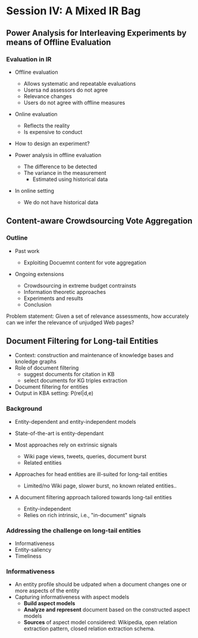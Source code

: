 # Session IV: A Mixed IR Bag

## Power Analysis for Interleaving Experiments by means of Offline Evaluation

### Evaluation in IR

* Offline evaluation
	* Allows systematic and repeatable evaluations
	* Usersa nd assessors do not agree
	* Relevance changes
	* Users do not agree with offline measures
* Online evaluation
	* Reflects the reality
	* Is expensive to conduct

* How to design an experiment?
* Power analysis in offline evaluation
	* The difference to be detected
	* The variance in the measurement
		* Estimated using historical data
* In online setting
	* We do not have historical data

## Content-aware Crowdsourcing Vote Aggregation

### Outline

* Past work
	* Exploiting Docuemnt content for vote aggregation

* Ongoing extensions
	* Crowdsourcing in extreme budget contrainsts
	* Information theoretic approaches
	* Experiments and results
	* Conclusion

Problem statement: Given a set of relevance assessments, how accurately can we infer the relevance of unjudged Web pages?

## Document Filtering for Long-tail Entities

* Context: construction and maintenance of knowledge bases and knoledge graphs
* Role of document filtering
	* suggest documents for citation in KB
	* select documents for KG triples extraction
* Document filtering for entities
* Output in KBA setting: P(rel|d,e)

### Background

* Entity-dependent and entity-independent models
* State-of-the-art is entity-dependant
* Most approaches rely on extrinsic signals
	* Wiki page views, tweets, queries, document burst
	* Related entities
* Approaches for head entities are ill-suited for long-tail entities
	* Limited/no Wiki page, slower burst, no known related entities..

* A document filtering approach tailored towards long-tail entities
	* Entity-independent
	* Relies on rich intrinsic, i.e., "in-document" signals

### Addressing the challenge on long-tail entities

* Informativeness
* Entity-saliency
* Timeliness

### Informativeness

* An entity profile should be udpated when a document changes one or more aspects of the entity
* Capturing informativeness with aspect models
	* **Build aspect models**
	* **Analyze and represent** document based on the constructed aspect models
	* **Sources** of aspect model considered: Wikipedia, open relation extraction pattern, closed relation extraction schema.

